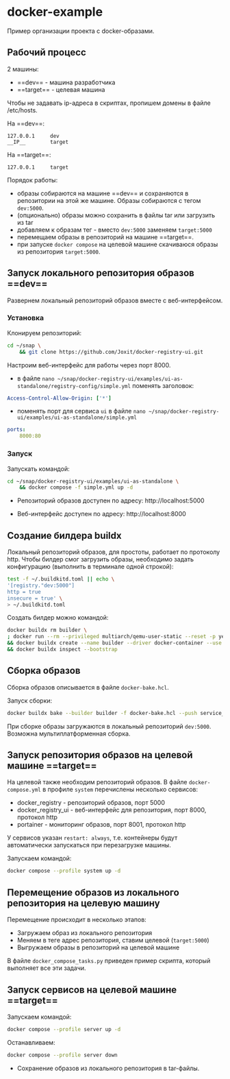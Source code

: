 # docker-example

Пример организации проекта с docker-образами.

## Рабочий процесс

2 машины:

- ==dev== - машина разработчика
- ==target== - целевая машина

Чтобы не задавать ip-адреса в скриптах, пропишем домены в файле /etc/hosts.

На ==dev==:

```
127.0.0.1     dev
__IP__        target
```

На ==target==:

```
127.0.0.1     target
```

Порядок работы:

- образы собираются на машине ==dev== и сохраняются в репозитории на этой же машине. Образы собираются с тегом `dev:5000`.
- (опционально) образы можно сохранить в файлы tar или загрузить из tar
- добавляем к образам тег - вместо `dev:5000` заменяем `target:5000`
- перемещаем образы в репозиторий на машине ==target==.
- при запуске `docker compose` на целевой машине скачиваюся образы из репозитория `target:5000`.

## Запуск локального репозитория образов ==dev==

Развернем локальный репозиторий образов вместе с веб-интерфейсом.

### Установка

Клонируем репозиторий:

```sh
cd ~/snap \
	&& git clone https://github.com/Joxit/docker-registry-ui.git
```

Настроим веб-интерфейс для работы через порт 8000.

- в файле `nano ~/snap/docker-registry-ui/examples/ui-as-standalone/registry-config/simple.yml` поменять заголовок:

```yml
Access-Control-Allow-Origin: ['*']
```

- поменять порт для сервиса `ui` в файле `nano ~/snap/docker-registry-ui/examples/ui-as-standalone/simple.yml`

```yml
ports:
	8000:80
```

### Запуск

Запускать командой:

```sh
cd ~/snap/docker-registry-ui/examples/ui-as-standalone \
	&& docker compose -f simple.yml up -d
```

- Репозиторий образов доступен по адресу: http://localhost:5000

- Веб-интерфейс доступен по адресу: http://localhost:8000

## Создание билдера buildx

Локальный репозиторий образов, для простоты, работает по протоколу http. Чтобы билдер смог загрузить образы, необходимо задать конфигурацию (выполнить в терминале одной строкой):

```sh
test -f ~/.buildkitd.toml || echo \
'[registry."dev:5000"]
http = true
insecure = true' \
> ~/.buildkitd.toml
```

Создать билдер можно командой:

```sh
docker buildx rm builder \
; docker run --rm --privileged multiarch/qemu-user-static --reset -p yes \
&& docker buildx create --name builder --driver docker-container --use --driver-opt network=host --config ~/.buildkitd.toml \
&& docker buildx inspect --bootstrap
```

## Сборка образов

Сборка образов описывается в файле `docker-bake.hcl`.

Запуск сборки:

```sh
docker buildx bake --builder builder -f docker-bake.hcl --push service_group
```

При сборке образы загружаются в локальный репозиторий `dev:5000`. Возможна мультиплатформенная сборка.

## Запуск репозитория образов на целевой машине ==target==

На целевой также необходим репозиторий образов. В файле `docker-compose.yml` в профиле `system` перечислены несколько сервисов:

- docker_registry - репозиторий образов, порт 5000
- docker_registry_ui - веб-интерфейс для репозитория, порт 8000, протокол http
- portainer - мониторинг образов, порт 8001, протокол http

У сервисов указан `restart: always`, т.е. контейнеры будут автоматически запускаться при перезагрузке машины.

Запускаем командой:

```sh
docker compose --profile system up -d
```

## Перемещение образов из локального репозитория на целевую машину

Перемещение происходит в несколько этапов:

- Загружаем образ из локального репозитория
- Меняем в теге адрес репозитория, ставим целевой (`target:5000`)
- Выгружаем образы в репозиторий на целевой машине

В файле `docker_compose_tasks.py` приведен пример скрипта, который выполняет все эти задачи.

## Запуск сервисов на целевой машине ==target==

Запускаем командой:

```sh
docker compose --profile server up -d
```

Останавливаем:

```sh
docker compose --profile server down
```





- Сохранение образов из локального репозитория в tar-файлы.